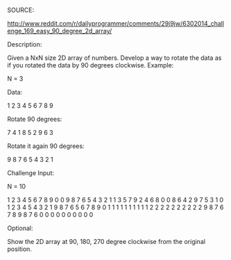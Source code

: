 SOURCE:

http://www.reddit.com/r/dailyprogrammer/comments/29i9jw/6302014_challenge_169_easy_90_degree_2d_array/

Description:

Given a NxN size 2D array of numbers. Develop a way to rotate the data as if you rotated the data by 90 degrees clockwise.
Example:

N = 3

Data:

1 2 3
4 5 6
7 8 9

Rotate 90 degrees:

7 4 1
8 5 2
9 6 3

Rotate it again 90 degrees:

9 8 7
6 5 4
3 2 1

Challenge Input:

N = 10

1 2 3 4 5 6 7 8 9 0
0 9 8 7 6 5 4 3 2 1
1 3 5 7 9 2 4 6 8 0
0 8 6 4 2 9 7 5 3 1
0 1 2 3 4 5 4 3 2 1
9 8 7 6 5 6 7 8 9 0
1 1 1 1 1 1 1 1 1 1
2 2 2 2 2 2 2 2 2 2
9 8 7 6 7 8 9 8 7 6
0 0 0 0 0 0 0 0 0 0

Optional:

Show the 2D array at 90, 180, 270 degree clockwise from the original position.
